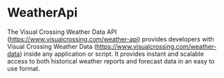 # WeatherApi

The Visual Crossing Weather Data API (https://www.visualcrossing.com/weather-api) provides developers with Visual Crossing Weather Data (https://www.visualcrossing.com/weather-data) inside any application or script. It provides instant and scalable access to both historical weather reports and forecast data in an easy to use format.
